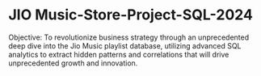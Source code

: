 # JIO Music-Store-Project-SQL-2024
Objective: To revolutionize business strategy through an unprecedented deep dive into the Jio Music playlist database, utilizing advanced SQL analytics to extract hidden patterns and correlations that will drive unprecedented growth and innovation.
